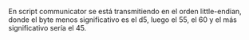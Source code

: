 En script communicator se está transmitiendo en el orden little-endian, donde el byte menos significativo es el d5, luego el 55, el 60 y el más significativo sería el 45.  
